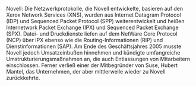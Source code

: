 Novell: Die Netzwerkprotokolle, die Novell entwickelte, basieren auf den Xerox Network Services (XNS), wurden aus Internet Datagram Protocol (IDP) und Sequenced Packet Protocol (SPP) weiterentwickelt und heißen Internetwork Packet Exchange (IPX) und Sequenced Packet Exchange (SPX). Datei- und Druckdienste liefen auf dem NetWare Core Protocol (NCP) über IPX ebenso wie die Routing-Informationen (RIP) und Dienstinformationen (SAP). Am Ende des Geschäftsjahres 2005 musste Novell jedoch Umsatzeinbußen hinnehmen und kündigte umfangreiche Umstrukturierungsmaßnahmen an, die auch Entlassungen von Mitarbeitern einschlossen. Ferner verließ einer der Mitbegründer von Suse, Hubert Mantel, das Unternehmen, der aber mittlerweile wieder zu Novell zurückkehrte.
